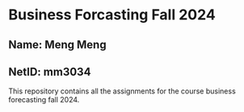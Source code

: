 # Business Forcasting Fall 2024

## Name: Meng Meng
## NetID: mm3034

This repository contains all the assignments for the course business forecasting fall 2024.
